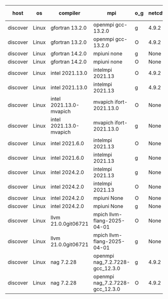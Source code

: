 

| host     | os       | compiler                              | mpi                      | o_g        | netcdf        | build       | u_pass          | u_fail          | s_pass            | s_fail            | e_pass             | e_fail             | nuopc_pass       | nuopc_fail       | artifacts link          |
|----------|----------|---------------------------------------|--------------------------|------------|---------------|-------------|-----------------|-----------------|-------------------|-------------------|--------------------|--------------------|------------------|------------------|-------------------------|
| discover | Linux | gfortran 13.2.0 | openmpi gcc-13.2.0  | g | 4.9.2  | PASS | 14228 | 0 | 51 | 0 | 80 | 0 | 57 | 0 | <a href="https://github.com/esmf-org/esmf-test-artifacts/tree/a6cf40bf3f9528ffd2a9cce7635bcbff6dac9328/develop/gfortran/13.2.0/g/openmpi/gcc-13.2.0" target="_blank">a6cf40b</a> | 
| discover | Linux | gfortran 13.2.0 | openmpi gcc-13.2.0  | O | 4.9.2  | PASS | 14228 | 0 | 51 | 0 | 80 | 0 | 57 | 0 | <a href="https://github.com/esmf-org/esmf-test-artifacts/tree/9de6ba1e7dcf700e3e0f6bf90467cabb42a188fc/develop/gfortran/13.2.0/O/openmpi/gcc-13.2.0" target="_blank">9de6ba1</a> | 
| discover | Linux | gfortran 14.2.0 | mpiuni none  | g | None  | PASS | 12559 | 0 | 9 | 0 | 42 | 0 | None | None | <a href="https://github.com/esmf-org/esmf-test-artifacts/tree/4b3886d41a2e71782e0be4a1fbbfe02857a9031e/develop/gfortran/14.2.0/g/mpiuni/none" target="_blank">4b3886d</a> | 
| discover | Linux | gfortran 14.2.0 | mpiuni none  | O | None  | PASS | 12559 | 0 | 9 | 0 | 42 | 0 | None | None | <a href="https://github.com/esmf-org/esmf-test-artifacts/tree/b8e41ef9266241bd1f581fc459a73b7715b9c2a1/develop/gfortran/14.2.0/O/mpiuni/none" target="_blank">b8e41ef</a> | 
| discover | Linux | intel 2021.13.0 | intelmpi 2021.13  | O | 4.9.2  | PASS | 14228 | 0 | 51 | 0 | 80 | 0 | 57 | 0 | <a href="https://github.com/esmf-org/esmf-test-artifacts/tree/526c4042ab530799eb5dd0fc514f466d8fccf9d3/develop/intel/2021.13.0/O/intelmpi/2021.13" target="_blank">526c404</a> | 
| discover | Linux | intel 2021.13.0 | intelmpi 2021.13  | g | 4.9.2  | PASS | 14228 | 0 | 51 | 0 | 80 | 0 | 57 | 0 | <a href="https://github.com/esmf-org/esmf-test-artifacts/tree/331691a2d7777c4b9521eab72390bcfbd081137f/develop/intel/2021.13.0/g/intelmpi/2021.13" target="_blank">331691a</a> | 
| discover | Linux | intel 2021.13.0-mvapich | mvapich ifort-2021.13.0  | O | None  | PASS | 14228 | 0 | 51 | 0 | 80 | 0 | 57 | 0 | <a href="https://github.com/esmf-org/esmf-test-artifacts/tree/fc5f07bcd6105723f6ed660946f04cde20f07212/develop/intel/2021.13.0-mvapich/O/mvapich/ifort-2021.13.0" target="_blank">fc5f07b</a> | 
| discover | Linux | intel 2021.13.0-mvapich | mvapich ifort-2021.13.0  | g | None  | PASS | 14228 | 0 | 51 | 0 | 80 | 0 | 57 | 0 | <a href="https://github.com/esmf-org/esmf-test-artifacts/tree/9b78ec1cb771f0a1bc0f4c22c0757d09a883fcfa/develop/intel/2021.13.0-mvapich/g/mvapich/ifort-2021.13.0" target="_blank">9b78ec1</a> | 
| discover | Linux | intel 2021.6.0 | intelmpi 2021.13  | O | None  | PASS | 14228 | 0 | 51 | 0 | 80 | 0 | 57 | 0 | <a href="https://github.com/esmf-org/esmf-test-artifacts/tree/07e4818d839f005ed60a6eb03c029e64819f0847/develop/intel/2021.6.0/O/intelmpi/2021.13" target="_blank">07e4818</a> | 
| discover | Linux | intel 2021.6.0 | intelmpi 2021.13  | g | None  | PASS | 14228 | 0 | 51 | 0 | 80 | 0 | 57 | 0 | <a href="https://github.com/esmf-org/esmf-test-artifacts/tree/33e06a5b084c5e47eb79a9dac40c3102b7a751a4/develop/intel/2021.6.0/g/intelmpi/2021.13" target="_blank">33e06a5</a> | 
| discover | Linux | intel 2024.2.0 | intelmpi 2021.13  | g | None  | PASS | 14227 | 1 | 51 | 0 | 80 | 0 | 57 | 0 | <a href="https://github.com/esmf-org/esmf-test-artifacts/tree/8d128e93accaf6ec3cf166ee192f719cc1454896/develop/intel/2024.2.0/g/intelmpi/2021.13" target="_blank">8d128e9</a> | 
| discover | Linux | intel 2024.2.0 | intelmpi 2021.13  | O | None  | PASS | 14228 | 0 | 51 | 0 | 80 | 0 | 57 | 0 | <a href="https://github.com/esmf-org/esmf-test-artifacts/tree/544a44c4bb3247fca62ae11c3e4c581029de9c24/develop/intel/2024.2.0/O/intelmpi/2021.13" target="_blank">544a44c</a> | 
| discover | Linux | intel 2024.2.0 | mpiuni None  | O | None  | PASS | 12559 | 0 | 9 | 0 | 42 | 0 | None | None | <a href="https://github.com/esmf-org/esmf-test-artifacts/tree/929e0555b9575dae7be4e137716c59f1fd89928f/develop/intel/2024.2.0/O/mpiuni/None" target="_blank">929e055</a> | 
| discover | Linux | intel 2024.2.0 | mpiuni None  | g | None  | PASS | 12558 | 1 | 9 | 0 | 42 | 0 | None | None | <a href="https://github.com/esmf-org/esmf-test-artifacts/tree/f5c1c857e4ea8c41b0d7d891c6038f3ceb1a7d12/develop/intel/2024.2.0/g/mpiuni/None" target="_blank">f5c1c85</a> | 
| discover | Linux | llvm 21.0.0git06721 | mpich llvm-flang-2025-04-01  | O | None  | PASS | None | None | None | None | None | None | None | None | <a href="https://github.com/esmf-org/esmf-test-artifacts/tree/22cb77a93d4b10d56051d0ba2655c966645d29ee/develop/llvm/21.0.0git06721/O/mpich/llvm-flang-2025-04-01" target="_blank">22cb77a</a> | 
| discover | Linux | llvm 21.0.0git06721 | mpich llvm-flang-2025-04-01  | g | None  | PASS | None | None | None | None | None | None | None | None | <a href="https://github.com/esmf-org/esmf-test-artifacts/tree/6f896f4218598e9ff838f20d79d39787218e0d50/develop/llvm/21.0.0git06721/g/mpich/llvm-flang-2025-04-01" target="_blank">6f896f4</a> | 
| discover | Linux | nag 7.2.28 | openmpi nag_7.2.7228-gcc_12.3.0  | g | 4.9.2  | PASS | 14210 | 18 | 51 | 0 | 80 | 0 | 56 | 1 | <a href="https://github.com/esmf-org/esmf-test-artifacts/tree/5705c8149a636a8c8d785d98afbde634f6d367d4/develop/nag/7.2.28/g/openmpi/nag_7.2.7228-gcc_12.3.0" target="_blank">5705c81</a> | 
| discover | Linux | nag 7.2.28 | openmpi nag_7.2.7228-gcc_12.3.0  | O | 4.9.2  | PASS | 14228 | 0 | 51 | 0 | 80 | 0 | 56 | 1 | <a href="https://github.com/esmf-org/esmf-test-artifacts/tree/c0e9fa1ac98a99c487b6f8e9d520b3b3e4d8c845/develop/nag/7.2.28/O/openmpi/nag_7.2.7228-gcc_12.3.0" target="_blank">c0e9fa1</a> | 
